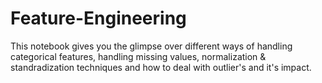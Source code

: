 # Feature-Engineering
This notebook gives you the glimpse over different ways of handling categorical features, handling missing values, normalization & standradization techniques and how to deal with outlier's and it's impact.
